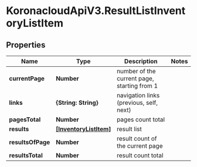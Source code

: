 # KoronacloudApiV3.ResultListInventoryListItem

## Properties
Name | Type | Description | Notes
------------ | ------------- | ------------- | -------------
**currentPage** | **Number** | number of the current page, starting from 1 | 
**links** | **{String: String}** | navigation links (previous, self, next) | 
**pagesTotal** | **Number** | pages count total | 
**results** | [**[InventoryListItem]**](InventoryListItem.md) | result list | 
**resultsOfPage** | **Number** | result count of the current page | 
**resultsTotal** | **Number** | result count total | 


